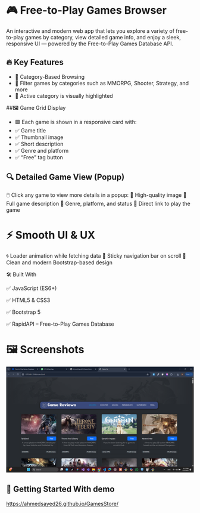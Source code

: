 # 🎮 Free-to-Play Games Browser

An interactive and modern web app that lets you explore a variety of free-to-play games by category, view detailed game info, and enjoy a sleek, responsive UI — powered by the Free-to-Play Games Database API.

## 🔥 Key Features
 - 🧭 Category-Based Browsing
 - 🔹 Filter games by categories such as MMORPG, Shooter, Strategy, and more
 - 🔹 Active category is visually highlighted

##🖼️ Game Grid Display
 - 🟩 Each game is shown in a responsive card with:
 - ✅ Game title
 - ✅ Thumbnail image
 - ✅ Short description
 - ✅ Genre and platform
 - ✅ “Free” tag button


## 🔍 Detailed Game View (Popup)
 🖱️ Click any game to view more details in a popup:
 📌 High-quality image
 📌 Full game description
 📌 Genre, platform, and status
 📌 Direct link to play the game

# ⚡ Smooth UI & UX
  🌀 Loader animation while fetching data
 📌 Sticky navigation bar on scroll
 🎨 Clean and modern Bootstrap-based design


🛠️ Built With

✅ JavaScript (ES6+)

✅ HTML5 & CSS3

✅ Bootstrap 5

✅ RapidAPI – Free-to-Play Games Database

# 🖼️ Screenshots
 ![Game Store Screenshot](ui.png)



  

## 🚀 Getting Started With demo 
https://ahmedsayed26.github.io/GamesStore/
